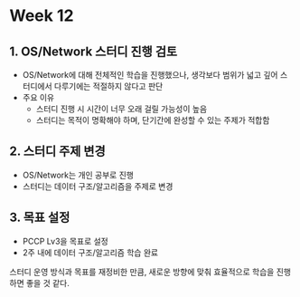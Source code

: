 # Week 12

## 1. OS/Network 스터디 진행 검토
- OS/Network에 대해 전체적인 학습을 진행했으나, 생각보다 범위가 넓고 깊어 스터디에서 다루기에는 적절하지 않다고 판단
- 주요 이유
    - 스터디 진행 시 시간이 너무 오래 걸릴 가능성이 높음
    - 스터디는 목적이 명확해야 하며, 단기간에 완성할 수 있는 주제가 적합함

## 2. 스터디 주제 변경
- OS/Network는 개인 공부로 진행
- 스터디는 데이터 구조/알고리즘을 주제로 변경

## 3. 목표 설정
- PCCP Lv3을 목표로 설정
- 2주 내에 데이터 구조/알고리즘 학습 완료

스터디 운영 방식과 목표를 재정비한 만큼, 새로운 방향에 맞춰 효율적으로 학습을 진행하면 좋을 것 같다.
